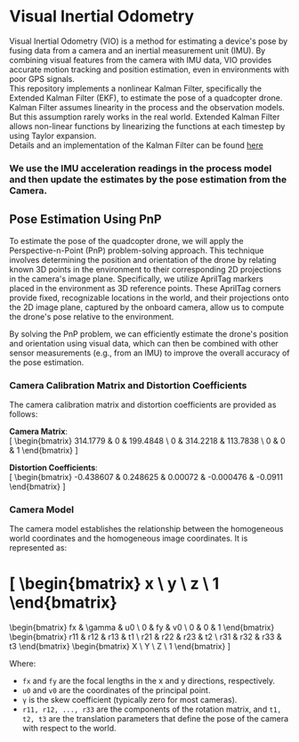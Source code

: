 # Visual Inertial Odometry 
Visual Inertial Odometry (VIO) is a method for estimating a device's pose by fusing data from a camera and an inertial measurement unit (IMU). By combining visual features from the camera with IMU data, VIO provides accurate motion tracking and position estimation, even in environments with poor GPS signals.  
This repository implements a nonlinear Kalman Filter, specifically the Extended Kalman Filter (EKF), to estimate the pose of a quadcopter drone.   
Kalman Filter assumes linearity in the process and the observation models. But this assumption rarely works in the real world. Extended Kalman Filter allows non-linear functions by linearizing the functions at each timestep by using Taylor expansion.  
 Details and an implementation of the Kalman Filter can be found [here](https://github.com/shounaknaik/KalmanFilter)  

### We use the IMU acceleration readings in the process model and then update the estimates by the pose estimation from the Camera. 

## Pose Estimation Using PnP
To estimate the pose of the quadcopter drone, we will apply the Perspective-n-Point (PnP) problem-solving approach. This technique involves determining the position and orientation of the drone by relating known 3D points in the environment to their corresponding 2D projections in the camera's image plane. Specifically, we utilize AprilTag markers placed in the environment as 3D reference points. These AprilTag corners provide fixed, recognizable locations in the world, and their projections onto the 2D image plane, captured by the onboard camera, allow us to compute the drone's pose relative to the environment.

By solving the PnP problem, we can efficiently estimate the drone's position and orientation using visual data, which can then be combined with other sensor measurements (e.g., from an IMU) to improve the overall accuracy of the pose estimation. 

### Camera Calibration Matrix and Distortion Coefficients

The camera calibration matrix and distortion coefficients are provided as follows:

**Camera Matrix**:  
\[
\begin{bmatrix} 
314.1779 & 0 & 199.4848 \\ 
0 & 314.2218 & 113.7838 \\ 
0 & 0 & 1 
\end{bmatrix}
\]

**Distortion Coefficients**:  
\[
\begin{bmatrix} 
-0.438607 & 0.248625 & 0.00072 & -0.000476 & -0.0911 
\end{bmatrix}
\]

### Camera Model

The camera model establishes the relationship between the homogeneous world coordinates and the homogeneous image coordinates. It is represented as:

\[
\begin{bmatrix} 
x \\ 
y \\ 
z \\ 
1 
\end{bmatrix}
=
\begin{bmatrix} 
fx & \gamma & u0 \\ 
0 & fy & v0 \\ 
0 & 0 & 1 
\end{bmatrix}
\begin{bmatrix} 
r11 & r12 & r13 & t1 \\ 
r21 & r22 & r23 & t2 \\ 
r31 & r32 & r33 & t3 
\end{bmatrix}
\begin{bmatrix} 
X \\ 
Y \\ 
Z \\ 
1 
\end{bmatrix}
\]

Where:

- `fx` and `fy` are the focal lengths in the x and y directions, respectively.
- `u0` and `v0` are the coordinates of the principal point.
- `γ` is the skew coefficient (typically zero for most cameras).
- `r11, r12, ..., r33` are the components of the rotation matrix, and `t1, t2, t3` are the translation parameters that define the pose of the camera with respect to the world.

